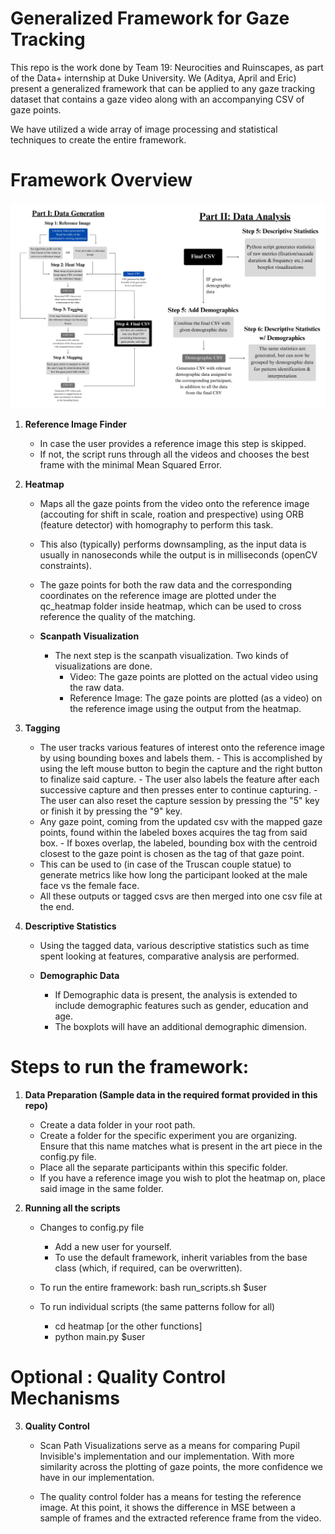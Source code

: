# Generalized Framework for Gaze Tracking
This repo is the work done by Team 19: Neurocities and Ruinscapes, as part of the Data+ internship at Duke University. We (Aditya, April and Eric) present a generalized framework that can be applied to any gaze tracking dataset that contains a gaze video along with an accompanying CSV of gaze points. 

We have utilized a wide array of image processing and statistical techniques to create the entire framework. 

# Framework Overview
![Alt text](Flowchart.jpg "Title")

1. **Reference Image Finder**
    - In case the user provides a reference image this step is skipped. 
    - If not, the script runs through all the videos and chooses the best frame with the minimal Mean Squared Error. 

2. **Heatmap**
    - Maps all the gaze points from the video onto the reference image (accouting for shift in scale, roation and prespective) using ORB (feature detector) with homography to perform this task. 
    - This also (typically) performs downsampling, as the input data is usually in nanoseconds while the output is in milliseconds (openCV constraints). 
    - The gaze points for both the raw data and the corresponding coordinates on the reference image are plotted under the qc_heatmap folder inside heatmap, which can be used to cross reference the quality of the matching.

    - **Scanpath Visualization**
        - The next step is the scanpath visualization. Two kinds of visualizations are done. 
            - Video: The gaze points are plotted on the actual video using the raw data. 
            - Reference Image: The gaze points are plotted (as a video) on the reference image using the output from the heatmap. 

3. **Tagging**
    - The user tracks various features of interest onto the reference image by using bounding boxes and labels them.
          - This is accomplished by using the left mouse button to begin the capture and the right button to finalize said capture.
          - The user also labels the feature after each successive capture and then presses enter to continue capturing. 
          - The user can also reset the capture session by pressing the "5" key or finish it by pressing the "9" key.
    - Any gaze point, coming from the updated csv with the mapped gaze points, found within the labeled boxes acquires the tag from said box.
          - If boxes overlap, the labeled, bounding box with the centroid closest to the gaze point is chosen as the tag of that gaze point.
    - This can be used to (in case of the Truscan couple statue) to generate metrics like how long the participant looked at the male face vs the female face. 
    - All these outputs or tagged csvs are then merged into one csv file at the end. 

4. **Descriptive Statistics**
    - Using the tagged data, various descriptive statistics such as time spent looking at features, comparative analysis are performed. 

    - **Demographic Data**
        - If Demographic data is present, the analysis is extended to include demographic features such as gender, education and age. 
        - The boxplots will have an additional demographic dimension.




# Steps to run the framework: 

1. **Data Preparation (Sample data in the required format provided in this repo)**
    - Create a data folder in your root path. 
    - Create a folder for the specific experiment you are organizing. Ensure that this name matches what is present in the art piece in the config.py file. 
    - Place all the separate participants within this specific folder. 
    - If you have a reference image you wish to plot the heatmap on, place said image in the same folder.
      

2. **Running all the scripts**
    - Changes to config.py file 
        - Add a new user for yourself. 
        - To use the default framework, inherit variables from the base class (which, if required, can be overwritten). 

    - To run the entire framework: bash run_scripts.sh $user
    - To run individual scripts (the same patterns follow for all)
        - cd heatmap [or the other functions]
        - python main.py $user

# Optional : Quality Control Mechanisms

3. **Quality Control**

    - Scan Path Visualizations serve as a means for comparing Pupil Invisible's implementation and our implementation. With more similarity across the plotting of gaze points, the more confidence we have in our implementation.

    - The quality control folder has a means for testing the reference image. At this point, it shows the difference in MSE between a sample of frames and the extracted reference frame from the video. 
